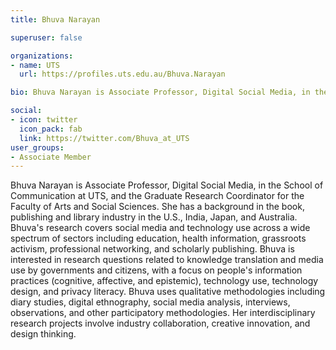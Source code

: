 ```yaml
---
title: Bhuva Narayan

superuser: false 

organizations:
- name: UTS
  url: https://profiles.uts.edu.au/Bhuva.Narayan

bio: Bhuva Narayan is Associate Professor, Digital Social Media, in the School of Communication at UTS, and the Graduate Research Coordinator for the Faculty of Arts and Social Sciences.

social:
- icon: twitter
  icon_pack: fab
  link: https://twitter.com/Bhuva_at_UTS
user_groups: 
- Associate Member
---
```

Bhuva Narayan is Associate Professor, Digital Social Media, in the School of Communication at UTS, and the Graduate Research Coordinator for the Faculty of Arts and Social Sciences. She has a background in the book, publishing and library industry in the U.S., India, Japan, and Australia.
Bhuva's research covers social media and technology use across a wide spectrum of sectors including education, health information, grassroots activism, professional networking, and scholarly publishing. Bhuva is interested in research questions related to knowledge translation and media use by governments and citizens, with a focus on people's information practices (cognitive, affective, and epistemic), technology use, technology design, and privacy literacy.
Bhuva uses qualitative methodologies including diary studies, digital ethnography, social media analysis, interviews, observations, and other participatory methodologies. Her interdisciplinary research projects involve industry collaboration, creative innovation, and design thinking.